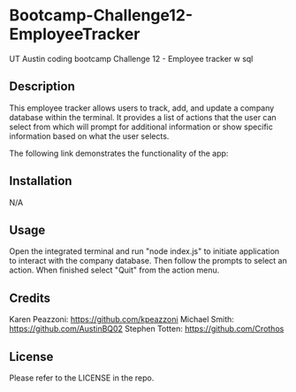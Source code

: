 # Bootcamp-Challenge12-EmployeeTracker
UT Austin coding bootcamp Challenge 12 - Employee tracker w sql


## Description

This employee tracker allows users to track, add, and update a company database within the terminal.
It provides a list of actions that the user can select from which will prompt for additional information or show specific information based on what the user selects. 

The following link demonstrates the functionality of the app:



## Installation

N/A

## Usage

Open the integrated terminal and run "node index.js" to initiate application to interact with the company database. Then follow the prompts to select an action. When finished select "Quit" from the action menu.


## Credits

Karen Peazzoni: https://github.com/kpeazzoni
Michael Smith: https://github.com/AustinBQ02
Stephen Totten: https://github.com/Crothos

## License

Please refer to the LICENSE in the repo.
